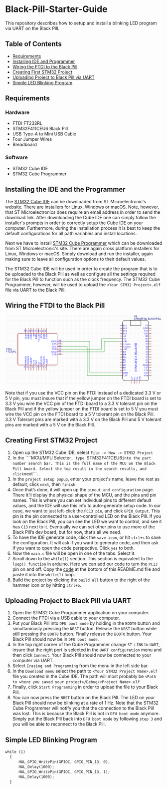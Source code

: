 # Black-Pill-Starter-Guide
This repository describes how to setup and install a blinking LED program via UART on the Black Pill.

## Table of Contents
* [Requirements](#requirements)
* [Installing IDE and Programmer](#installing-the-ide-and-the-programmer)
* [Wiring the FTDI to the Black Pill](#wiring-the-ftdi-to-the-black-pill)
* [Creating First STM32 Project](#creating-first-stm32-project)
* [Uploading Project to Black Pill via UART](#uploading-project-to-black-pill-via-uart)
* [Simple LED Blinking Program](#simple-led-blinking-program)

## Requirements
### Hardware
* FTDI FT232RL
* STM32F411CEU6 Black Pill
* USB Type-A to Mini USB Cable
* Four Jumper Wires
* Breadboard
### Software
* STM32 Cube IDE
* STM32 Cube Programmer

## Installing the IDE and the Programmer
The [STM32 Cube IDE](https://www.st.com/en/development-tools/stm32cubeide.html) can be downloaded from ST Microelectronic's website. There are installers for Linux, Windows or macOS. Note, however, that ST Microelectronics does require an email address in order to send the download link. After downloading the Cube IDE one can simply follow the installer's prompts in order to correctly setup the Cube IDE on your computer. Furthermore, during the installation process it is best to keep the default configurations for all path variables and install locations.

Next we have to install [STM32 Cube Programmer](https://www.st.com/en/development-tools/stm32cubeprog.html) which can be downloaded from ST Microelectronic's site. There are again cross platform installers for Linux, Windows or macOS. Simply download and run the installer, again making sure to leave all configuration options to their default values.

The STM32 Cube IDE will be used in order to create the program that is to be uploaded to the Black Pill as well as configure all the settings required for the Black Pill to function such as the clock frequency. The STM32 Cube Programmer, however, will be used to upload the ```<Your STM32 Project>.elf``` file via UART to the Black Pill.

## Wiring the FTDI to the Black Pill
![Wiring Diagram for the FTDI and the Black Pill](https://github.com/Bertus-Jooste/Black-Pill-Starter-Guide/blob/master/Wiring%20Diagram.png)

Note that if you use the VCC pin on the FTDI instead of a dedicated 3.3 V or 5 V pin, you must insure that if the yellow jumper on the FTDI board is set to 3.3 V you wire the VCC pin of the FTDI board to a 3.3 V tolerant pin on the Black Pill and if the yellow jumper on the FTDI board is set to 5 V you must wire the VCC pin on the FTDI board to a 5 V tolerant pin on the Black Pill. 3.3 V Tolerant pins are marked with a 3.3 V on the Black Pill and 5 V tolerant pins are marked with a 5 V on the Black Pill.

## Creating First STM32 Project
1. Open up the STM32 Cube IDE, select ```File -> New -> STM32 Project```
2. In the ````MCU/MPU Selector```, type ```STM32F411CEU6``` into the part number search bar. This is the full name of the MCU on the Black Pill board. Select the top result in the search results, and click ```next```.
3. In the ```project setup popup```, enter your project's name, leave the rest as default, click ```next```, then ```finish```.
4. Once that’s done, it will open up the ```pinout and configuration``` page. There it’ll display the physical shape of the MCU, and the pins and pin names. This is where you can set individual pins to different default values, and the IDE will use this info to auto-generate setup code. In our case, we want to just left-click the ```PC13 pin```, and click ```GPIO_Output```. This pin is the pin connected to a user-controlled LED on the Black Pill. If you look on the Black Pill, you can see the LED we want to control, and see it has ```C13``` next to it. Eventually we can set other pins to use more of the Black Pill’s dev board, but for now, that’s all we need.
5. To have the IDE generate code, click the ```save icon```, or hit ```ctrl+s``` to save the configuration. It will ask if you want to generate code, and then ask if you want to open the code perspective. Click ```yes``` to both.
6. Now the ```main.c``` file will be open in one of the tabs. Select it.
7. Scroll down to the ```while(1)``` section. This section is equivalent to the ```loop() function``` in arduino. Here we can add our code to turn the ```PC13``` pin on and off. Copy the [code](#simple-led-blinking-program) at the bottom of this README.md file and paste it into the ```while(1)``` loop.
8. Build the project by clicking the ```build all``` button to the right of the hammer icon or by hitting ```ctrl+b```.
  
## Uploading Project to Black Pill via UART
1. Open the STM32 Cube Programmer application on your computer.
2. Connect the FTDI via a USB cable to your computer.
3. Put your Black Pill into ```DFU boot mode``` by holding in the ```BOOT0``` button and simultaniously pressing the ```NRST``` button. Release the ```NRST``` button while still pressing the ```BOOT0``` button. Finally release the ```BOOT0``` button. Your Black Pill should now be in ```DFU boot mode```.
4. In the top right corner of the Cube Programmer change ```ST-LINK``` to ```UART```, insure that the right port is selected in the ```UART configuration``` menu and then click ```Connect```. Your Black Pill should now be connected to your computer via UART.
5. Select ```Erasing and Programming``` from the menu in the left side bar.
6. In the ```Download menu``` select the path to ```<Your STM32 Project Name>.elf``` file you created in the Cube IDE. The path will most probably be ```<Path to where you saved your project>/Debug/<Project Name>.elf```
7. Finally, click ```Start Programming``` in order to upload the file to your Black Pill.
8. You can now press the ```NRST``` button on the Black Pill. The LED on your Black Pill should now be blinking at a rate of 1 Hz. Note that the STM32 Cube Programmer will notify you that the connection to the Black Pill was lost. This is because the Black Pill is not in ```DFU boot mode``` anymore. Simply put the Black Pill back into ```DFU boot mode``` by following ```step 3``` and you will be able to reconnect to the Black Pill.

## Simple LED Blinking Program
```
while (1)
  {
	  HAL_GPIO_WritePin(GPIOC, GPIO_PIN_13, 0);
	  HAL_Delay(1000);
	  HAL_GPIO_WritePin(GPIOC, GPIO_PIN_13, 1);
	  HAL_Delay(1000);
  }
```
